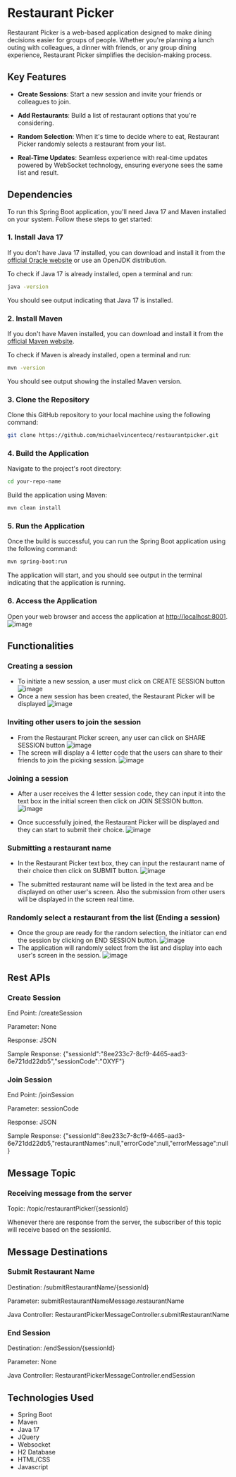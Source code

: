 # Restaurant Picker

Restaurant Picker is a web-based application designed to make dining decisions easier for groups of people.
Whether you're planning a lunch outing with colleagues, a dinner with friends, or any group dining experience,
Restaurant Picker simplifies the decision-making process.

## Key Features

- **Create Sessions**: Start a new session and invite your friends or colleagues to join.

- **Add Restaurants**: Build a list of restaurant options that you're considering.

- **Random Selection**: When it's time to decide where to eat, Restaurant Picker randomly selects a restaurant from your list.

- **Real-Time Updates**: Seamless experience with real-time updates powered by WebSocket technology, ensuring everyone sees the same list and result.

## Dependencies

To run this Spring Boot application, you'll need Java 17 and Maven installed on your system. Follow these steps to get started:

### 1. Install Java 17

If you don't have Java 17 installed, you can download and install it from the [official Oracle website](https://www.oracle.com/java/technologies/javase-downloads.html) or use an OpenJDK distribution.

To check if Java 17 is already installed, open a terminal and run:

```bash
java -version
```

You should see output indicating that Java 17 is installed.

### 2. Install Maven

If you don't have Maven installed, you can download and install it from the [official Maven website](https://maven.apache.org/download.cgi).

To check if Maven is already installed, open a terminal and run:

```bash
mvn -version
```

You should see output showing the installed Maven version.

### 3. Clone the Repository

Clone this GitHub repository to your local machine using the following command:

```bash
git clone https://github.com/michaelvincentecq/restaurantpicker.git
```

### 4. Build the Application

Navigate to the project's root directory:

```bash
cd your-repo-name
```

Build the application using Maven:

```bash
mvn clean install
```

### 5. Run the Application

Once the build is successful, you can run the Spring Boot application using the following command:

```bash
mvn spring-boot:run
```

The application will start, and you should see output in the terminal indicating that the application is running.

### 6. Access the Application

Open your web browser and access the application at [http://localhost:8001](http://localhost:8001).
![image](https://github.com/michaelvincentecq/restaurantpicker/assets/145078795/a9818e44-cd50-4a1e-98a3-8819c9f1034d)

## Functionalities

### Creating a session

* To initiate  a new session, a user must click on CREATE SESSION button ![image](https://github.com/michaelvincentecq/restaurantpicker/assets/145078795/e423ccab-8aa8-4dc1-a985-f8c3e0b22751)
* Once a new session has been created, the Restaurant Picker will be displayed
![image](https://github.com/michaelvincentecq/restaurantpicker/assets/145078795/58c0422e-6d9b-4278-8075-484d194399a9)


### Inviting other users to join the session

* From the Restaurant Picker screen, any user can click on SHARE SESSION button ![image](https://github.com/michaelvincentecq/restaurantpicker/assets/145078795/3a96425a-f20b-44dd-add4-75bf1057f700)
* The screen will display a 4 letter code that the users can share to their friends to join the picking session.
![image](https://github.com/michaelvincentecq/restaurantpicker/assets/145078795/84270111-8170-41df-8de4-718854ac7c45)

### Joining a session

* After a user receives the 4 letter session code, they can input it into the text box in the initial screen then click on JOIN SESSION button.
![image](https://github.com/michaelvincentecq/restaurantpicker/assets/145078795/86c7f753-63b2-41b4-a43c-87f512de8d32)

* Once successfully joined, the Restaurant Picker will be displayed and they can start to submit their choice.
  ![image](https://github.com/michaelvincentecq/restaurantpicker/assets/145078795/6ede6972-1053-4107-b730-ba40cfefcf21)

### Submitting a restaurant name

* In the Restaurant Picker text box, they can input the restaurant name of their choice then click on SUBMIT button.
![image](https://github.com/michaelvincentecq/restaurantpicker/assets/145078795/98b54a71-3575-44f1-a4ae-3d48ec86d572)

* The submitted restaurant name will be listed in the text area and be displayed on other user's screen. Also the submission from other users will be displayed in the screen real time.

### Randomly select a restaurant from the list (Ending a session)

* Once the group are ready for the random selection, the initiator can end the session by clicking on END SESSION button. ![image](https://github.com/michaelvincentecq/restaurantpicker/assets/145078795/9dd3fce5-dd1c-4705-bb02-e93e7507644f)
* The application will randomly select from the list and display into each user's screen in the session.
![image](https://github.com/michaelvincentecq/restaurantpicker/assets/145078795/f912dbef-66be-4885-b6d5-0bfb7a119c68)

## Rest APIs

### Create Session
End Point: /createSession

Parameter: None

Response: JSON

Sample Response: {"sessionId":"8ee233c7-8cf9-4465-aad3-6e721dd22db5","sessionCode":"OXYF"}


### Join Session
End Point: /joinSession

Parameter: sessionCode

Response: JSON

Sample Response: {"sessionId":8ee233c7-8cf9-4465-aad3-6e721dd22db5,"restaurantNames":null,"errorCode":null,"errorMessage":null}

## Message Topic

### Receiving message from the server
Topic: /topic/restaurantPicker/{sessionId}

Whenever there are response from the server, the subscriber of this topic will receive based on the sessionId.

## Message Destinations

### Submit Restaurant Name
Destination: /submitRestaurantName/{sessionId}

Parameter: submitRestaurantNameMessage.restaurantName

Java Controller: RestaurantPickerMessageController.submitRestaurantName


### End Session
Destination: /endSession/{sessionId}

Parameter: None

Java Controller: RestaurantPickerMessageController.endSession

## Technologies Used

* Spring Boot
* Maven
* Java 17
* JQuery
* Websocket
* H2 Database
* HTML/CSS
* Javascript
